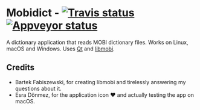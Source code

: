 # Mobidict - [![Travis status](https://travis-ci.org/ismail/mobidict.svg?branch=master)](https://travis-ci.org/ismail/mobidict) [![Appveyor status](https://ci.appveyor.com/api/projects/status/h0m5v13mfw3fgr7d?svg=true)](https://ci.appveyor.com/project/ismail/mobidict)

A dictionary application that reads MOBI dictionary files. Works on Linux, macOS and Windows. Uses [Qt](https://www.qt-project.org) and [libmobi](https://github.com/bfabiszewski/libmobi).

## Credits
- Bartek Fabiszewski, for creating libmobi and tirelessly answering my questions about it.
- Esra Dönmez, for the application icon ❤️  and actually testing the app on macOS.
